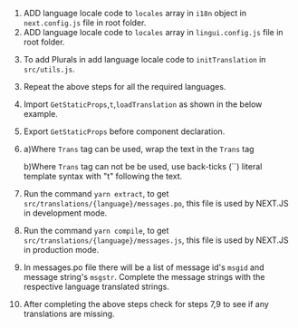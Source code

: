 <!-- I18N Language translation steps START-->

<!-- SAMPLE CODE IS IN COMMENTS -->

1. ADD language locale code to `locales` array in `i18n` object in `next.config.js` file in root folder.
   <!-- module.exports = {
     i18n: {
       locales: ['en', 'sr', 'es', `fr`,`<Add language locale code here> `, 'pseudo'],
       defaultLocale: 'en',
     },
   } -->
2. ADD language locale code to `locales` array in `lingui.config.js` file in root folder.
   <!-- module.exports = {
     locales: ['en', 'sr', 'es', `fr`,`<Add language locale code here>`,'pseudo'],
     pseudoLocale: 'pseudo',
     sourceLocale: 'en',
     fallbackLocales: {
       default: 'en',
     },
     catalogs: [
       {
         path: 'src/translations/locales/{locale}/messages',
         include: ['src/pages', 'src/components'],
       },
     ],
     format: 'po',
   } -->

3) To add Plurals in add language locale code to `initTranslation` in `src/utils.js`.
<!--
export function initTranslation(i18n: I18n): void {
  i18n.loadLocaleData({
    en: { plurals: en },
    sr: { plurals: sr },
    es: { plurals: es },
    <Add language locale code here>: { plurals: `<Add language locale code here>` },
    pseudo: { plurals: en },
  })
}
 -->

3. Repeat the above steps for all the required languages.

<!-- ADDING TRANSLATION TO PAGES -->

4. Import `GetStaticProps`,`t`,`loadTranslation` as shown in the below example.
<!--
import type { GetStaticProps } from 'next'
import { t, Trans } from '@lingui/macro'
import { loadTranslation } from '../utils'
 -->

5. Export `GetStaticProps` before component declaration.
 <!--
 export const getStaticProps: GetStaticProps = async (ctx) => {
  const translation = await loadTranslation(ctx.locale!, process.env.NODE_ENV === 'production')
  return {
    props: {
      translation,
    },
  }
} 
 -->

6. a)Where `Trans` tag can be used, wrap the text in the `Trans` tag
   <!-- <Trans>Hello World!</Trans> -->

   b)Where `Trans` tag can not be be used, use back-ticks (``) literal template syntax with "t" following the text.
      <!-- {t`Hello World!`} -->

7. Run the command `yarn extract`, to get `src/translations/{language}/messages.po`, this file is used by NEXT.JS in development mode.
8. Run the command `yarn compile`, to get `src/translations/{language}/messages.js`, this file is used by NEXT.JS in production mode.

9. In messages.po file there will be a list of message id's `msgid` and message string's `msgstr`.
Complete the message strings with the respective language translated strings.
<!--
#: src/pages/allRaces.tsx:44
msgid "All Races"
msgstr "Toutes les courses" -->

10. After completing the above steps check for steps 7,9 to see if any translations are missing.

<!-- I18N Language translation steps END-->
